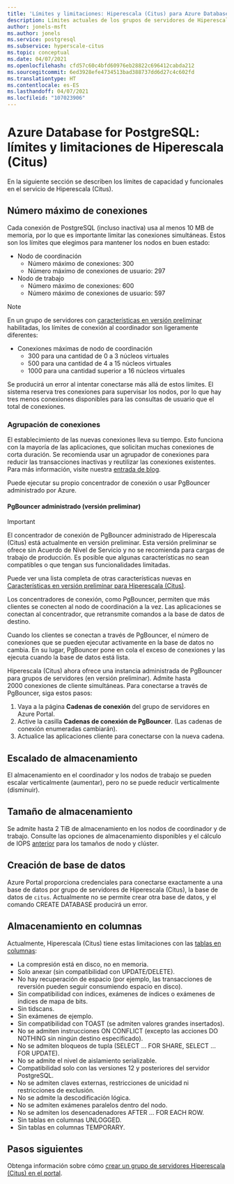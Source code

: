 ```yaml
---
title: 'Límites y limitaciones: Hiperescala (Citus) para Azure Database for PostgreSQL'
description: Límites actuales de los grupos de servidores de Hiperescala (Citus)
author: jonels-msft
ms.author: jonels
ms.service: postgresql
ms.subservice: hyperscale-citus
ms.topic: conceptual
ms.date: 04/07/2021
ms.openlocfilehash: cfd57c60c4bfd60976eb28822c696412cabda212
ms.sourcegitcommit: 6ed3928efe4734513bad388737dd6d27c4c602fd
ms.translationtype: HT
ms.contentlocale: es-ES
ms.lasthandoff: 04/07/2021
ms.locfileid: "107023906"
---
```

# <a name="azure-database-for-postgresql--hyperscale-citus-limits-and-limitations"></a>Azure Database for PostgreSQL: límites y limitaciones de Hiperescala (Citus)

En la siguiente sección se describen los límites de capacidad y funcionales en el servicio de Hiperescala (Citus).

## <a name="maximum-connections"></a>Número máximo de conexiones

Cada conexión de PostgreSQL (incluso inactiva) usa al menos 10 MB de memoria, por lo que es importante limitar las conexiones simultáneas. Estos son los límites que elegimos para mantener los nodos en buen estado:

* Nodo de coordinación
   * Número máximo de conexiones: 300
   * Número máximo de conexiones de usuario: 297
* Nodo de trabajo
   * Número máximo de conexiones: 600
   * Número máximo de conexiones de usuario: 597

> [!NOTE]
> En un grupo de servidores con [características en versión preliminar](hyperscale-preview-features.md) habilitadas, los límites de conexión al coordinador son ligeramente diferentes:
>
> * Conexiones máximas de nodo de coordinación
>    * 300 para una cantidad de 0 a 3 núcleos virtuales
>    * 500 para una cantidad de 4 a 15 núcleos virtuales
>    * 1000 para una cantidad superior a 16 núcleos virtuales

Se producirá un error al intentar conectarse más allá de estos límites. El sistema reserva tres conexiones para supervisar los nodos, por lo que hay tres menos conexiones disponibles para las consultas de usuario que el total de conexiones.

### <a name="connection-pooling"></a>Agrupación de conexiones

El establecimiento de las nuevas conexiones lleva su tiempo. Esto funciona con la mayoría de las aplicaciones, que solicitan muchas conexiones de corta duración. Se recomienda usar un agrupador de conexiones para reducir las transacciones inactivas y reutilizar las conexiones existentes. Para más información, visite nuestra [entrada de blog](https://techcommunity.microsoft.com/t5/azure-database-for-postgresql/not-all-postgres-connection-pooling-is-equal/ba-p/825717).

Puede ejecutar su propio concentrador de conexión o usar PgBouncer administrado por Azure.

#### <a name="managed-pgbouncer-preview"></a>PgBouncer administrado (versión preliminar)

> [!IMPORTANT]
> El concentrador de conexión de PgBouncer administrado de Hiperescala (Citus) está actualmente en versión preliminar. Esta versión preliminar se ofrece sin Acuerdo de Nivel de Servicio y no se recomienda para cargas de trabajo de producción. Es posible que algunas características no sean compatibles o que tengan sus funcionalidades limitadas.
>
> Puede ver una lista completa de otras características nuevas en [Características en versión preliminar para Hiperescala (Citus)](hyperscale-preview-features.md).

Los concentradores de conexión, como PgBouncer, permiten que más clientes se conecten al nodo de coordinación a la vez. Las aplicaciones se conectan al concentrador, que retransmite comandos a la base de datos de destino.

Cuando los clientes se conectan a través de PgBouncer, el número de conexiones que se pueden ejecutar activamente en la base de datos no cambia. En su lugar, PgBouncer pone en cola el exceso de conexiones y las ejecuta cuando la base de datos está lista.

Hiperescala (Citus) ahora ofrece una instancia administrada de PgBouncer para grupos de servidores (en versión preliminar). Admite hasta 2000 conexiones de cliente simultáneas.
Para conectarse a través de PgBouncer, siga estos pasos:

1. Vaya a la página **Cadenas de conexión** del grupo de servidores en Azure Portal.
2. Active la casilla **Cadenas de conexión de PgBouncer**. (Las cadenas de conexión enumeradas cambiarán).
3. Actualice las aplicaciones cliente para conectarse con la nueva cadena.

## <a name="storage-scaling"></a>Escalado de almacenamiento

El almacenamiento en el coordinador y los nodos de trabajo se pueden escalar verticalmente (aumentar), pero no se puede reducir verticalmente (disminuir).

## <a name="storage-size"></a>Tamaño de almacenamiento

Se admite hasta 2 TiB de almacenamiento en los nodos de coordinador y de trabajo. Consulte las opciones de almacenamiento disponibles y el cálculo de IOPS [anterior](concepts-hyperscale-configuration-options.md#compute-and-storage) para los tamaños de nodo y clúster.

## <a name="database-creation"></a>Creación de base de datos

Azure Portal proporciona credenciales para conectarse exactamente a una base de datos por grupo de servidores de Hiperescala (Citus), la base de datos de `citus`. Actualmente no se permite crear otra base de datos, y el comando CREATE DATABASE producirá un error.

## <a name="columnar-storage"></a>Almacenamiento en columnas

Actualmente, Hiperescala (Citus) tiene estas limitaciones con las [tablas en columnas](concepts-hyperscale-columnar.md):

* La compresión está en disco, no en memoria.
* Solo anexar (sin compatibilidad con UPDATE/DELETE).
* No hay recuperación de espacio (por ejemplo, las transacciones de reversión pueden seguir consumiendo espacio en disco).
* Sin compatibilidad con índices, exámenes de índices o exámenes de índices de mapa de bits.
* Sin tidscans.
* Sin exámenes de ejemplo.
* Sin compatibilidad con TOAST (se admiten valores grandes insertados).
* No se admiten instrucciones ON CONFLICT (excepto las acciones DO NOTHING sin ningún destino especificado).
* No se admiten bloqueos de tupla (SELECT ... FOR SHARE, SELECT ... FOR UPDATE).
* No se admite el nivel de aislamiento serializable.
* Compatibilidad solo con las versiones 12 y posteriores del servidor PostgreSQL.
* No se admiten claves externas, restricciones de unicidad ni restricciones de exclusión.
* No se admite la descodificación lógica.
* No se admiten exámenes paralelos dentro del nodo.
* No se admiten los desencadenadores AFTER ... FOR EACH ROW.
* Sin tablas en columnas UNLOGGED.
* Sin tablas en columnas TEMPORARY.

## <a name="next-steps"></a>Pasos siguientes

Obtenga información sobre cómo [crear un grupo de servidores Hiperescala (Citus) en el portal](quickstart-create-hyperscale-portal.md).
